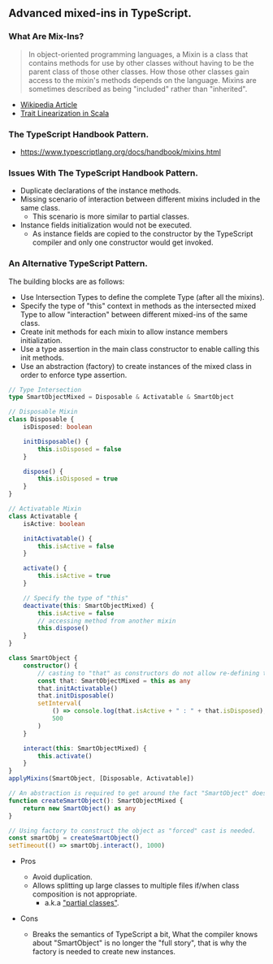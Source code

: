 ## Advanced mixed-ins in TypeScript.

### What Are Mix-Ins?

> In object-oriented programming languages, a Mixin is a class that contains methods for use by other classes without having to be the parent class of those other classes. How those other classes gain access to the mixin's methods depends on the language. Mixins are sometimes described as being "included" rather than "inherited".

-   [Wikipedia Article](https://en.wikipedia.org/wiki/Mixin)
-   [Trait Linearization in Scala](https://www.trivento.io/trait-linearization/)

### The TypeScript Handbook Pattern.

-   https://www.typescriptlang.org/docs/handbook/mixins.html

### Issues With The TypeScript Handbook Pattern.

-   Duplicate declarations of the instance methods.
-   Missing scenario of interaction between different mixins included in the same class.
    -   This scenario is more similar to partial classes.
-   Instance fields initialization would not be executed.
    -   As instance fields are copied to the constructor by the TypeScript compiler
        and only one constructor would get invoked.

### An Alternative TypeScript Pattern.

The building blocks are as follows:

-   Use Intersection Types to define the complete Type (after all the mixins).
-   Specify the type of "this" context in methods as the intersected mixed Type
    to allow "interaction" between different mixed-ins of the same class.
-   Create init methods for each mixin to allow instance members initialization.
-   Use a type assertion in the main class constructor to enable calling this init methods.
-   Use an abstraction (factory) to create instances of the mixed class in order to enforce type assertion.

```typescript
// Type Intersection
type SmartObjectMixed = Disposable & Activatable & SmartObject

// Disposable Mixin
class Disposable {
    isDisposed: boolean

    initDisposable() {
        this.isDisposed = false
    }

    dispose() {
        this.isDisposed = true
    }
}

// Activatable Mixin
class Activatable {
    isActive: boolean

    initActivatable() {
        this.isActive = false
    }

    activate() {
        this.isActive = true
    }

    // Specify the type of "this"
    deactivate(this: SmartObjectMixed) {
        this.isActive = false
        // accessing method from another mixin
        this.dispose()
    }
}

class SmartObject {
    constructor() {
        // casting to "that" as constructors do not allow re-defining this "this" context.
        const that: SmartObjectMixed = this as any
        that.initActivatable()
        that.initDisposable()
        setInterval(
            () => console.log(that.isActive + " : " + that.isDisposed),
            500
        )
    }

    interact(this: SmartObjectMixed) {
        this.activate()
    }
}
applyMixins(SmartObject, [Disposable, Activatable])

// An abstraction is required to get around the fact "SmartObject" does not directly
function createSmartObject(): SmartObjectMixed {
    return new SmartObject() as any
}

// Using factory to construct the object as "forced" cast is needed.
const smartObj = createSmartObject()
setTimeout(() => smartObj.interact(), 1000)
```

-   Pros

    -   Avoid duplication.
    -   Allows splitting up large classes to multiple files if/when class composition is not appropriate.
        -   a.k.a ["partial classes"](https://docs.microsoft.com/en-us/dotnet/csharp/programming-guide/classes-and-structs/partial-classes-and-methods).
        
-   Cons
    -   Breaks the semantics of TypeScript a bit, What the compiler knows about "SmartObject"
        is no longer the "full story", that is why the factory is needed to create new instances.
